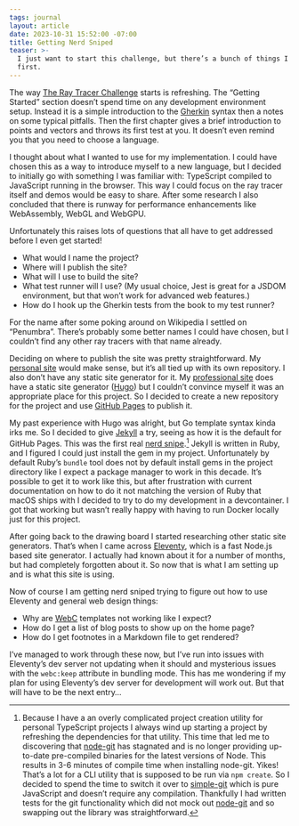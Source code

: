```yaml
---
tags: journal
layout: article
date: 2023-10-31 15:52:00 -07:00
title: Getting Nerd Sniped
teaser: >-
  I just want to start this challenge, but there’s a bunch of things I need to figure out
  first.
---
```


The way [The Ray Tracer Challenge] starts is refreshing. The “Getting Started” section
doesn’t spend time on any development environment setup. Instead it is a simple introduction
to the [Gherkin] syntax then a notes on some typical pitfalls. Then the first chapter gives
a brief introduction to points and vectors and throws its first test at you. It doesn’t even
remind you that you need to choose a language.

[the ray tracer challenge]: https://pragprog.com/titles/jbtracer/the-ray-tracer-challenge/
[gherkin]: https://cucumber.io/docs/gherkin/

I thought about what I wanted to use for my implementation. I could have chosen this as a
way to introduce myself to a new language, but I decided to initially go with something I
was familiar with: TypeScript compiled to JavaScript running in the browser. This way I
could focus on the ray tracer itself and demos would be easy to share. After some research I
also concluded that there is runway for performance enhancements like WebAssembly, WebGL and
WebGPU.

Unfortunately this raises lots of questions that all have to get addressed before I even get
started!

- What would I name the project?
- Where will I publish the site?
- What will I use to build the site?
- What test runner will I use? (My usual choice, Jest is great for a JSDOM environment, but
  that won’t work for advanced web features.)
- How do I hook up the Gherkin tests from the book to my test runner?

For the name after some poking around on Wikipedia I settled on “Penumbra”. There’s probably
some better names I could have chosen, but I couldn’t find any other ray tracers with that
name already.

Deciding on where to publish the site was pretty straightforward. My [personal site] would
make sense, but it’s all tied up with its own repository. I also don’t have any static site
generator for it. My [professional site] does have a static site generator ([Hugo]) but I
couldn’t convince myself it was an appropriate place for this project. So I decided to
create a new repository for the project and use [GitHub Pages] to publish it.

[personal site]: https://limulus.net/
[professional site]: https://unallocated.com/
[hugo]: https://gohugo.io/
[github pages]: https://pages.github.com/

My past experience with Hugo was alright, but Go template syntax kinda irks me. So I decided
to give [Jekyll] a try, seeing as how it is the default for GitHub Pages. This was the first
real [nerd snipe].[^1] Jekyll is written in Ruby, and I figured I could just install the gem
in my project. Unfortunately by default Ruby’s `bundle` tool does not by default install
gems in the project directory like I expect a package manager to work in this decade. It’s
possible to get it to work like this, but after frustration with current documentation on
how to do it not matching the version of Ruby that macOS ships with I decided to try to do
my development in a devcontainer. I got that working but wasn’t really happy with having to
run Docker locally just for this project.

[jekyll]: https://jekyllrb.com/
[nerd snipe]: https://xkcd.com/356/

After going back to the drawing board I started researching other static site generators.
That’s when I came across [Eleventy], which is a fast Node.js based site generator. I
actually had known about it for a number of months, but had completely forgotten about it.
So now that is what I am setting up and is what this site is using.

[eleventy]: https://www.11ty.dev/

Now of course I am getting nerd sniped trying to figure out how to use Eleventy and general
web design things:

- Why are [WebC] templates not working like I expect?
- How do I get a list of blog posts to show up on the home page?
- How do I get footnotes in a Markdown file to get rendered?

[webc]: https://www.11ty.dev/docs/languages/webc/

I’ve managed to work through these now, but I’ve run into issues with Eleventy’s dev server
not updating when it should and mysterious issues with the `webc:keep` attribute in bundling
mode. This has me wondering if my plan for using Eleventy’s dev server for development will
work out. But that will have to be the next entry…

[^1]:
    Because I have a an overly complicated project creation utility for personal
    TypeScript projects I always wind up starting a project by refreshing the dependencies
    for that utility. This time that led me to discovering that [node-git] has stagnated and
    is no longer providing up-to-date pre-compiled binaries for the latest versions of Node.
    This results in 3-6 minutes of compile time when installing node-git. Yikes! That’s a
    lot for a CLI utility that is supposed to be run via `npm create`. So I decided to spend
    the time to switch it over to [simple-git] which is pure JavaScript and doesn’t require
    any compilation. Thankfully I had written tests for the git functionality which did not
    mock out [node-git] and so swapping out the library was straightforward.

[node-git]: https://www.nodegit.org
[simple-git]: https://github.com/steveukx/git-js
